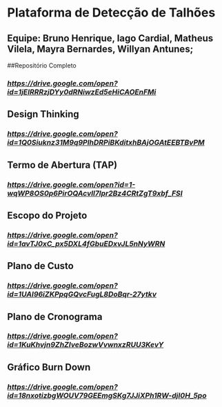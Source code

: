 # Plataforma de Detecção de Talhões

## Equipe: Bruno Henrique, Iago Cardial, Matheus Vilela, Mayra Bernardes, Willyan Antunes;

##Repositório Completo
### _https://drive.google.com/open?id=1jEIRRRzjDYy0dRNiwzEd5eHiCAOEnFMi_

## Design Thinking
### _https://drive.google.com/open?id=1Q0Siuknz31M9q9PIhDRPiBKditxhBAjOGAtEEBTBvPM_

## Termo de Abertura (TAP)
### _https://drive.google.com/open?id=1-wqWP8OS0p6PirOQAcvIl7lpr2Bz4CRtZgT9xbf_FSI_

## Escopo do Projeto
### _https://drive.google.com/open?id=1avTJ0xC_px5DXL4fGbuEDxvJL5nNyWRN_

## Plano de Custo
### _https://drive.google.com/open?id=1UAI96iZKPpqGQvcFugL8DoBqr-27ytkv_

## Plano de Cronograma
### _https://drive.google.com/open?id=1KuKhvjn9ZhZIveBozwVvwnxzRUU3KevY_

## Gráfico Burn Down
### _https://drive.google.com/open?id=18nxotizbgWOUV79GEEmgSKg7JJiXPh1RW-djI0H_5po_